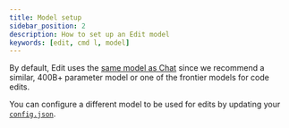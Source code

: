 ```yaml
---
title: Model setup
sidebar_position: 2
description: How to set up an Edit model
keywords: [edit, cmd l, model]
---
```


By default, Edit uses the [same model as Chat](../chat/model-setup.mdx) since we recommend a similar, 400B+ parameter model or one of the frontier models for code edits.

You can configure a different model to be used for edits by updating your [`config.json`](../../customize/config.mdx).
